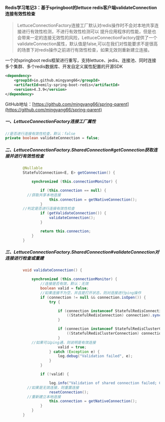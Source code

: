 #### Redis学习笔记3：基于springboot的lettuce redis客户端validateConnection连接有效性检查

> LettuceConnectionFactory连接工厂默认对redis操作时不会对本地共享连接进行有效性检测，不进行有效性检测可以 提升应用程序的性能，但是也会带来一定的连接无效性的风险，LettuceConnectionFactory提供了一个validateConnection属性，默认值是false,可以在我们对性能要求不是很高的场景下对redis操作之前进行有效性检查，如果无效则重新建立连接。

一个对springboot redis框架进行重写，支持lettuce、jedis、连接池、同时连接多个集群、多个redis数据库、开发自定义属性配置的开源SDK

```xml
<dependency>
    <groupId>io.github.mingyang66</groupId>
    <artifactId>emily-spring-boot-redis</artifactId>
    <version>4.3.9</version>
</dependency>
```

GitHub地址：[https://github.com/mingyang66/spring-parent](https://github.com/mingyang66/spring-parent)

##### 一、LettuceConnectionFactory连接工厂属性

```java
//是否进行连接有效性检查，默认：false
private boolean validateConnection = false;
```

##### 二、LettuceConnectionFactory.SharedConnection#getConnection获取连接并进行有效性检查

```java
		@Nullable
		StatefulConnection<E, E> getConnection() {

			synchronized (this.connectionMonitor) {

				if (this.connection == null) {
          //获取共享本地连接
					this.connection = getNativeConnection();
				}
        //判定是否进行连接有效性检查
				if (getValidateConnection()) {
					validateConnection();
				}

				return this.connection;
			}
		}
```

##### 三、LettuceConnectionFactory.SharedConnection#validateConnection对连接进行检查或重建

```java
		void validateConnection() {

			synchronized (this.connectionMonitor) {
				//连接是否有效，默认：无效
				boolean valid = false;
				//如果连接不为空，并且是打开状态，则对连接进行ping操作
				if (connection != null && connection.isOpen()) {
					try {

						if (connection instanceof StatefulRedisConnection) {
							((StatefulRedisConnection) connection).sync().ping();
						}

						if (connection instanceof StatefulRedisClusterConnection) {
							((StatefulRedisClusterConnection) connection).sync().ping();
						}
            //如果可以ping通，则说明是有效连接
						valid = true;
					} catch (Exception e) {
						log.debug("Validation failed", e);
					}
				}

				if (!valid) {

					log.info("Validation of shared connection failed; Creating a new connection.");
          //如果是无效连接，则重置连接
					resetConnection();
          //重新建立本地连接
					this.connection = getNativeConnection();
				}
			}
		}
```

